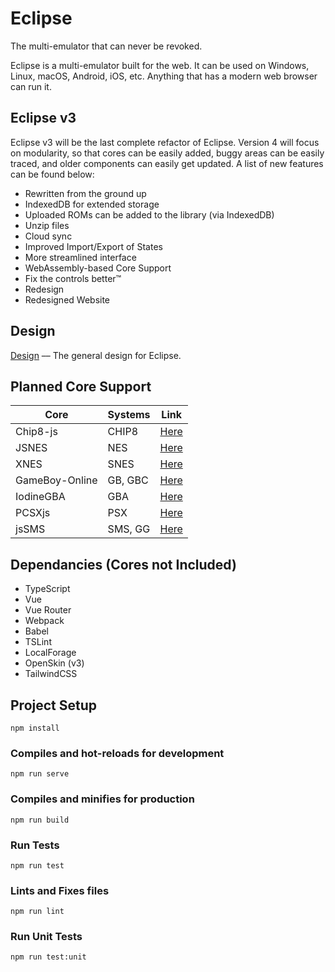 # Eclipse
The multi-emulator that can never be revoked.

Eclipse is a multi-emulator built for the web. It can be used on Windows, Linux, macOS, Android, iOS, etc. Anything that has a modern web browser can run it.


## Eclipse v3
Eclipse v3 will be the last complete refactor of Eclipse. Version 4 will focus on modularity, so that cores can be easily added, buggy areas can be easily traced, and older components can easily get updated. A list of new features can be found below:
- Rewritten from the ground up
- IndexedDB for extended storage
- Uploaded ROMs can be added to the library (via IndexedDB)
- Unzip files
- Cloud sync
- Improved Import/Export of States
- More streamlined interface
- WebAssembly-based Core Support
- Fix the controls better™
- Redesign
- Redesigned Website

## Design
[Design](https://sketch.cloud/s/zkVKa) –– The general design for Eclipse.

## Planned Core Support

| Core           | Systems | Link                                              |
|----------------|---------|---------------------------------------------------|
| Chip8-js       | CHIP8   | [Here](https://github.com/APTy/chip8-js)          |
| JSNES          | NES     | [Here](https://github.com/tjwei/xnes)             |
| XNES           | SNES    | [Here](https://github.com/tjwei/xnes)             |
| GameBoy-Online | GB, GBC | [Here](https://github.com/taisel/GameBoy-Online)  |
| IodineGBA      | GBA     | [Here](https://github.com/taisel/IodineGBA)       |
| PCSXjs         | PSX     | [Here](https://github.com/tjwei/pcsxjs)           |
| jsSMS          | SMS, GG | [Here](https://github.com/gmarty/jsSMS)           |

## Dependancies (Cores not Included)
- TypeScript
- Vue
- Vue Router
- Webpack
- Babel
- TSLint
- LocalForage
- OpenSkin (v3)
- TailwindCSS

## Project Setup
```
npm install
```

### Compiles and hot-reloads for development
```
npm run serve
```

### Compiles and minifies for production
```
npm run build
```

### Run Tests
```
npm run test
```

### Lints and Fixes files
```
npm run lint
```

### Run Unit Tests
```
npm run test:unit
```

